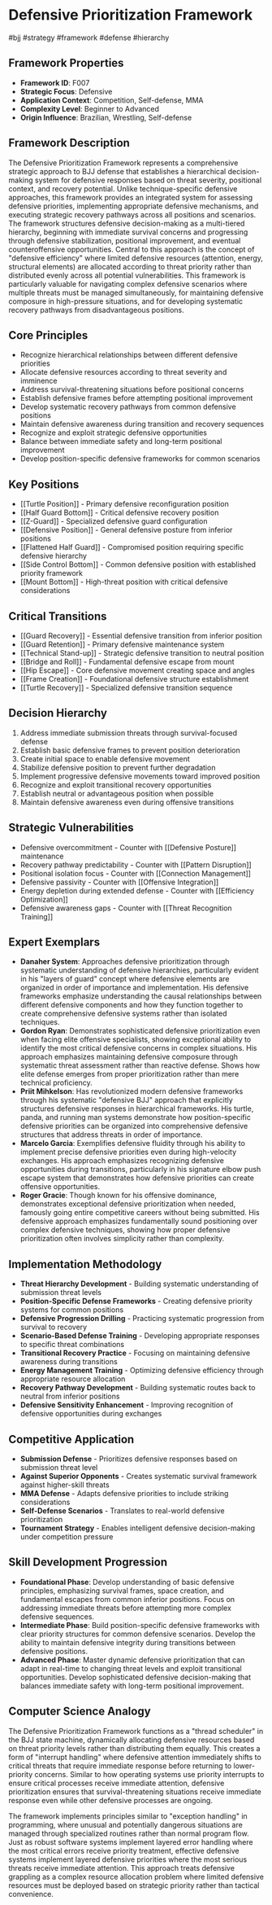 # Defensive Prioritization Framework
#bjj #strategy #framework #defense #hierarchy

## Framework Properties
- **Framework ID**: F007
- **Strategic Focus**: Defensive
- **Application Context**: Competition, Self-defense, MMA
- **Complexity Level**: Beginner to Advanced
- **Origin Influence**: Brazilian, Wrestling, Self-defense

## Framework Description
The Defensive Prioritization Framework represents a comprehensive strategic approach to BJJ defense that establishes a hierarchical decision-making system for defensive responses based on threat severity, positional context, and recovery potential. Unlike technique-specific defensive approaches, this framework provides an integrated system for assessing defensive priorities, implementing appropriate defensive mechanisms, and executing strategic recovery pathways across all positions and scenarios. The framework structures defensive decision-making as a multi-tiered hierarchy, beginning with immediate survival concerns and progressing through defensive stabilization, positional improvement, and eventual counteroffensive opportunities. Central to this approach is the concept of "defensive efficiency" where limited defensive resources (attention, energy, structural elements) are allocated according to threat priority rather than distributed evenly across all potential vulnerabilities. This framework is particularly valuable for navigating complex defensive scenarios where multiple threats must be managed simultaneously, for maintaining defensive composure in high-pressure situations, and for developing systematic recovery pathways from disadvantageous positions.

## Core Principles
- Recognize hierarchical relationships between different defensive priorities
- Allocate defensive resources according to threat severity and imminence
- Address survival-threatening situations before positional concerns
- Establish defensive frames before attempting positional improvement
- Develop systematic recovery pathways from common defensive positions
- Maintain defensive awareness during transition and recovery sequences
- Recognize and exploit strategic defensive opportunities
- Balance between immediate safety and long-term positional improvement
- Develop position-specific defensive frameworks for common scenarios

## Key Positions
- [[Turtle Position]] - Primary defensive reconfiguration position
- [[Half Guard Bottom]] - Critical defensive recovery position
- [[Z-Guard]] - Specialized defensive guard configuration
- [[Defensive Position]] - General defensive posture from inferior positions
- [[Flattened Half Guard]] - Compromised position requiring specific defensive hierarchy
- [[Side Control Bottom]] - Common defensive position with established priority framework
- [[Mount Bottom]] - High-threat position with critical defensive considerations

## Critical Transitions
- [[Guard Recovery]] - Essential defensive transition from inferior position
- [[Guard Retention]] - Primary defensive maintenance system
- [[Technical Stand-up]] - Strategic defensive transition to neutral position
- [[Bridge and Roll]] - Fundamental defensive escape from mount
- [[Hip Escape]] - Core defensive movement creating space and angles
- [[Frame Creation]] - Foundational defensive structure establishment
- [[Turtle Recovery]] - Specialized defensive transition sequence

## Decision Hierarchy
1. Address immediate submission threats through survival-focused defense
2. Establish basic defensive frames to prevent position deterioration
3. Create initial space to enable defensive movement
4. Stabilize defensive position to prevent further degradation
5. Implement progressive defensive movements toward improved position
6. Recognize and exploit transitional recovery opportunities
7. Establish neutral or advantageous position when possible
8. Maintain defensive awareness even during offensive transitions

## Strategic Vulnerabilities
- Defensive overcommitment - Counter with [[Defensive Posture]] maintenance
- Recovery pathway predictability - Counter with [[Pattern Disruption]]
- Positional isolation focus - Counter with [[Connection Management]]
- Defensive passivity - Counter with [[Offensive Integration]]
- Energy depletion during extended defense - Counter with [[Efficiency Optimization]]
- Defensive awareness gaps - Counter with [[Threat Recognition Training]]

## Expert Exemplars
- **Danaher System**: Approaches defensive prioritization through systematic understanding of defensive hierarchies, particularly evident in his "layers of guard" concept where defensive elements are organized in order of importance and implementation. His defensive frameworks emphasize understanding the causal relationships between different defensive components and how they function together to create comprehensive defensive systems rather than isolated techniques.
- **Gordon Ryan**: Demonstrates sophisticated defensive prioritization even when facing elite offensive specialists, showing exceptional ability to identify the most critical defensive concerns in complex situations. His approach emphasizes maintaining defensive composure through systematic threat assessment rather than reactive defense. Shows how elite defense emerges from proper prioritization rather than mere technical proficiency.
- **Priit Mihkelson**: Has revolutionized modern defensive frameworks through his systematic "defensive BJJ" approach that explicitly structures defensive responses in hierarchical frameworks. His turtle, panda, and running man systems demonstrate how position-specific defensive priorities can be organized into comprehensive defensive structures that address threats in order of importance.
- **Marcelo Garcia**: Exemplifies defensive fluidity through his ability to implement precise defensive priorities even during high-velocity exchanges. His approach emphasizes recognizing defensive opportunities during transitions, particularly in his signature elbow push escape system that demonstrates how defensive priorities can create offensive opportunities.
- **Roger Gracie**: Though known for his offensive dominance, demonstrates exceptional defensive prioritization when needed, famously going entire competitive careers without being submitted. His defensive approach emphasizes fundamentally sound positioning over complex defensive techniques, showing how proper defensive prioritization often involves simplicity rather than complexity.

## Implementation Methodology
- **Threat Hierarchy Development** - Building systematic understanding of submission threat levels
- **Position-Specific Defense Frameworks** - Creating defensive priority systems for common positions
- **Defensive Progression Drilling** - Practicing systematic progression from survival to recovery
- **Scenario-Based Defense Training** - Developing appropriate responses to specific threat combinations
- **Transitional Recovery Practice** - Focusing on maintaining defensive awareness during transitions
- **Energy Management Training** - Optimizing defensive efficiency through appropriate resource allocation
- **Recovery Pathway Development** - Building systematic routes back to neutral from inferior positions
- **Defensive Sensitivity Enhancement** - Improving recognition of defensive opportunities during exchanges

## Competitive Application
- **Submission Defense** - Prioritizes defensive responses based on submission threat level
- **Against Superior Opponents** - Creates systematic survival framework against higher-skill threats
- **MMA Defense** - Adapts defensive priorities to include striking considerations
- **Self-Defense Scenarios** - Translates to real-world defensive prioritization
- **Tournament Strategy** - Enables intelligent defensive decision-making under competition pressure

## Skill Development Progression
- **Foundational Phase**: Develop understanding of basic defensive principles, emphasizing survival frames, space creation, and fundamental escapes from common inferior positions. Focus on addressing immediate threats before attempting more complex defensive sequences.
- **Intermediate Phase**: Build position-specific defensive frameworks with clear priority structures for common defensive scenarios. Develop the ability to maintain defensive integrity during transitions between defensive positions.
- **Advanced Phase**: Master dynamic defensive prioritization that can adapt in real-time to changing threat levels and exploit transitional opportunities. Develop sophisticated defensive decision-making that balances immediate safety with long-term positional improvement.

## Computer Science Analogy
The Defensive Prioritization Framework functions as a "thread scheduler" in the BJJ state machine, dynamically allocating defensive resources based on threat priority levels rather than distributing them equally. This creates a form of "interrupt handling" where defensive attention immediately shifts to critical threats that require immediate response before returning to lower-priority concerns. Similar to how operating systems use priority interrupts to ensure critical processes receive immediate attention, defensive prioritization ensures that survival-threatening situations receive immediate response even while other defensive processes are ongoing.

The framework implements principles similar to "exception handling" in programming, where unusual and potentially dangerous situations are managed through specialized routines rather than normal program flow. Just as robust software systems implement layered error handling where the most critical errors receive priority treatment, effective defensive systems implement layered defensive priorities where the most serious threats receive immediate attention. This approach treats defensive grappling as a complex resource allocation problem where limited defensive resources must be deployed based on strategic priority rather than tactical convenience.
